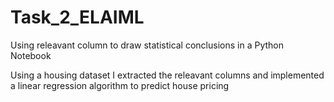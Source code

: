 # Task_2_ELAIML
Using releavant column to draw statistical conclusions in a Python Notebook

Using a housing dataset I extracted the releavant columns and implemented a linear regression algorithm to predict house pricing 
